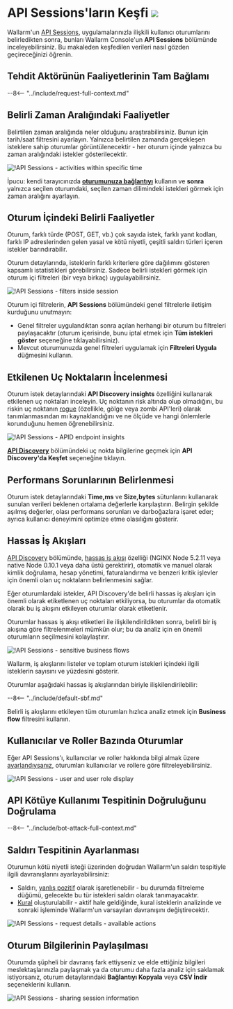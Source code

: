 [link-attacks]:                 ../user-guides/events/check-attack.md
[link-incidents]:               ../user-guides/events/check-incident.md
[link-sessions]:                ../api-sessions/overview.md
[link-api-abuse-prevention]:    ../api-abuse-prevention/overview.md
[img-api-sessions-api-abuse]:   ../images/api-sessions/api-sessions-api-abuse.png

# API Sessions'ların Keşfi <a href="../../about-wallarm/subscription-plans/#waap-and-advanced-api-security"><img src="../../images/api-security-tag.svg" style="border: none;"></a>

Wallarm'un [API Sessions](overview.md), uygulamalarınızla ilişkili kullanıcı oturumlarını belirledikten sonra, bunları Wallarm Console'un **API Sessions** bölümünde inceleyebilirsiniz. Bu makaleden keşfedilen verileri nasıl gözden geçireceğinizi öğrenin.

## Tehdit Aktörünün Faaliyetlerinin Tam Bağlamı

--8<-- "../include/request-full-context.md"

## Belirli Zaman Aralığındaki Faaliyetler

Belirtilen zaman aralığında neler olduğunu araştırabilirsiniz. Bunun için tarih/saat filtresini ayarlayın. Yalnızca belirtilen zamanda gerçekleşen isteklere sahip oturumlar görüntülenecektir - her oturum içinde yalnızca bu zaman aralığındaki istekler gösterilecektir.

![!API Sessions - activities within specific time](../images/api-sessions/api-sessions-timeframe.png)

İpucu: kendi tarayıcınızda **[oturumunuza bağlantıyı](#sharing-session-information)** kullanın ve **sonra** yalnızca seçilen oturumdaki, seçilen zaman dilimindeki istekleri görmek için zaman aralığını ayarlayın.

## Oturum İçindeki Belirli Faaliyetler

Oturum, farklı türde (POST, GET, vb.) çok sayıda istek, farklı yanıt kodları, farklı IP adreslerinden gelen yasal ve kötü niyetli, çeşitli saldırı türleri içeren istekler barındırabilir.

Oturum detaylarında, isteklerin farklı kriterlere göre dağılımını gösteren kapsamlı istatistikleri görebilirsiniz. Sadece belirli istekleri görmek için oturum içi filtreleri (bir veya birkaç) uygulayabilirsiniz.

![!API Sessions - filters inside session](../images/api-sessions/api-sessions-inline-filters.png)

Oturum içi filtrelerin, **API Sessions** bölümündeki genel filtrelerle iletişim kurduğunu unutmayın: 

* Genel filtreler uygulandıktan sonra açılan herhangi bir oturum bu filtreleri paylaşacaktır (oturum içerisinde, bunu iptal etmek için **Tüm istekleri göster** seçeneğine tıklayabilirsiniz).
* Mevcut oturumunuzda genel filtreleri uygulamak için **Filtreleri Uygula** düğmesini kullanın.

## Etkilenen Uç Noktaların İncelenmesi

Oturum istek detaylarındaki **API Discovery insights** özelliğini kullanarak etkilenen uç noktaları inceleyin. Uç noktanın risk altında olup olmadığını, bu riskin uç noktanın [rogue](../api-discovery/rogue-api.md) (özellikle, gölge veya zombi API'leri) olarak tanımlanmasından mı kaynaklandığını ve ne ölçüde ve hangi önlemlerle korunduğunu hemen öğrenebilirsiniz.

![!API Sessions - APID endpoint insights](../images/api-sessions/api-sessions-apid-insight.png)

[**API Discovery**](../api-discovery/overview.md) bölümündeki uç nokta bilgilerine geçmek için **API Discovery'da Keşfet** seçeneğine tıklayın.

## Performans Sorunlarının Belirlenmesi

Oturum istek detaylarındaki **Time,ms** ve **Size,bytes** sütunlarını kullanarak sunulan verileri beklenen ortalama değerlerle karşılaştırın. Belirgin şekilde aşılmış değerler, olası performans sorunları ve darboğazlara işaret eder; ayrıca kullanıcı deneyimini optimize etme olasılığını gösterir.

## Hassas İş Akışları

[API Discovery](../api-discovery/overview.md) bölümünde, [hassas iş akışı](../api-discovery/sbf.md) özelliği (NGINX Node 5.2.11 veya native Node 0.10.1 veya daha üstü gerektirir), otomatik ve manuel olarak kimlik doğrulama, hesap yönetimi, faturalandırma ve benzeri kritik işlevler için önemli olan uç noktaların belirlenmesini sağlar.

Eğer oturumlardaki istekler, API Discovery'de belirli hassas iş akışları için önemli olarak etiketlenen uç noktaları etkiliyorsa, bu oturumlar da otomatik olarak bu iş akışını etkileyen oturumlar olarak etiketlenir.

Oturumlar hassas iş akışı etiketleri ile ilişkilendirildikten sonra, belirli bir iş akışına göre filtrelenmeleri mümkün olur; bu da analiz için en önemli oturumların seçilmesini kolaylaştırır.

![!API Sessions - sensitive business flows](../images/api-sessions/api-sessions-sbf-no-select.png)

Wallarm, iş akışlarını listeler ve toplam oturum istekleri içindeki ilgili isteklerin sayısını ve yüzdesini gösterir.

Oturumlar aşağıdaki hassas iş akışlarından biriyle ilişkilendirilebilir:

--8<-- "../include/default-sbf.md"

Belirli iş akışlarını etkileyen tüm oturumları hızlıca analiz etmek için **Business flow** filtresini kullanın.

## Kullanıcılar ve Roller Bazında Oturumlar

Eğer API Sessions'ı, kullanıcılar ve roller hakkında bilgi almak üzere [ayarlandıysanız](setup.md#users-and-roles), oturumları kullanıcılar ve rollere göre filtreleyebilirsiniz.

![!API Sessions - user and user role display](../images/api-sessions/api-sessions-user-role-display.png)

## API Kötüye Kullanımı Tespitinin Doğruluğunu Doğrulama

--8<-- "../include/bot-attack-full-context.md"

## Saldırı Tespitinin Ayarlanması

Oturumun kötü niyetli isteği üzerinden doğrudan Wallarm'un saldırı tespitiyle ilgili davranışlarını ayarlayabilirsiniz:

* Saldırı, [yanlış pozitif](../about-wallarm/protecting-against-attacks.md#false-positives) olarak işaretlenebilir - bu durumda filtreleme düğümü, gelecekte bu tür istekleri saldırı olarak tanımayacaktır.
* [Kural](../user-guides/rules/rules.md) oluşturulabilir - aktif hale geldiğinde, kural isteklerin analizinde ve sonraki işleminde Wallarm'un varsayılan davranışını değiştirecektir.

![!API Sessions - request details - available actions](../images/api-sessions/api-sessions-request-details-actions.png)

## Oturum Bilgilerinin Paylaşılması

Oturumda şüpheli bir davranış fark ettiyseniz ve elde ettiğiniz bilgileri meslektaşlarınızla paylaşmak ya da oturumu daha fazla analiz için saklamak istiyorsanız, oturum detaylarındaki **Bağlantıyı Kopyala** veya **CSV İndir** seçeneklerini kullanın.

![!API Sessions - sharing session information](../images/api-sessions/api-sessions-share.png)